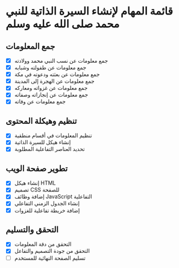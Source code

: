 # قائمة المهام لإنشاء السيرة الذاتية للنبي محمد صلى الله عليه وسلم

## جمع المعلومات
- [x] جمع معلومات عن نسب النبي محمد وولادته
- [x] جمع معلومات عن طفولته وشبابه
- [x] جمع معلومات عن بعثته ودعوته في مكة
- [x] جمع معلومات عن الهجرة إلى المدينة
- [x] جمع معلومات عن غزواته ومعاركه
- [x] جمع معلومات عن إنجازاته وصفاته
- [x] جمع معلومات عن وفاته

## تنظيم وهيكلة المحتوى
- [x] تنظيم المعلومات في أقسام منطقية
- [x] إنشاء هيكل للسيرة الذاتية
- [x] تحديد العناصر التفاعلية المطلوبة

## تطوير صفحة الويب
- [x] إنشاء هيكل HTML
- [x] تصميم CSS للصفحة
- [x] إضافة وظائف JavaScript التفاعلية
- [x] إنشاء الجدول الزمني التفاعلي
- [x] إضافة خريطة تفاعلية للغزوات

## التحقق والتسليم
- [x] التحقق من دقة المعلومات
- [x] التحقق من جودة التصميم والتفاعل
- [ ] تسليم الصفحة النهائية للمستخدم
